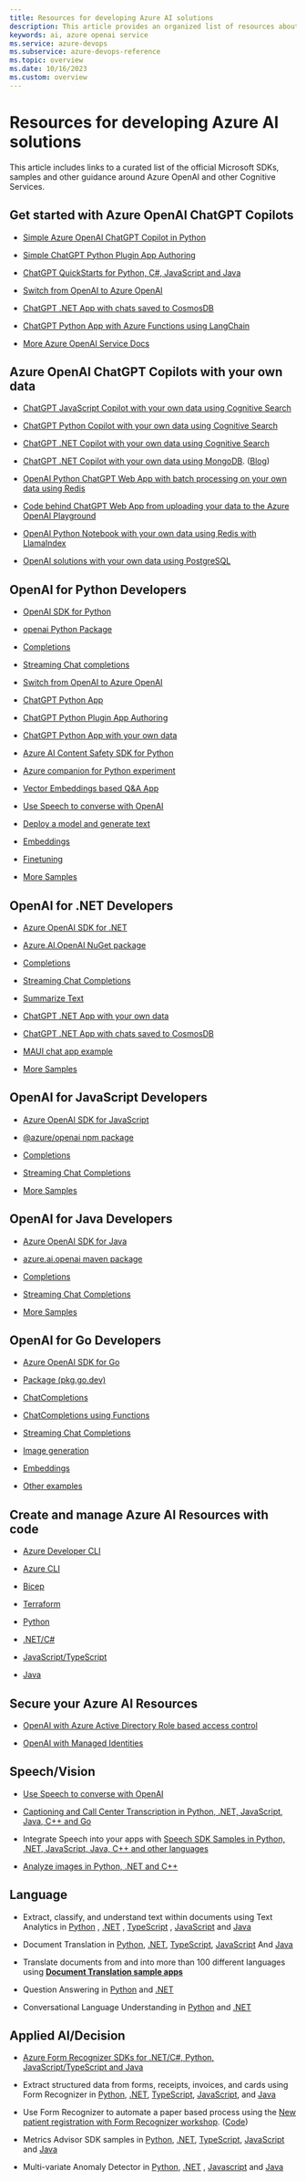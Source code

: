 ```yaml
---
title: Resources for developing Azure AI solutions
description: This article provides an organized list of resources about Azure AI scenarios for developers, including documentation and code samples.
keywords: ai, azure openai service
ms.service: azure-devops
ms.subservice: azure-devops-reference
ms.topic: overview
ms.date: 10/16/2023
ms.custom: overview
---
```


# Resources for developing Azure AI solutions

This article includes links to a curated list of the official Microsoft SDKs, samples and other guidance around Azure OpenAI and other Cognitive Services. 

## Get started with Azure OpenAI ChatGPT Copilots

- [Simple Azure OpenAI ChatGPT Copilot in Python](https://aka.ms/azai/chat)

- [Simple ChatGPT Python Plugin App Authoring](https://aka.ms/azai/plugin)

- [ChatGPT QuickStarts for Python, C#, JavaScript and Java](/azure/cognitive-services/openai/chatgpt-quickstart?pivots=programming-language-csharp&tabs=command-line)

- [Switch from OpenAI to Azure OpenAI](https://aka.ms/azai/oai-to-aoai)

- [ChatGPT .NET App with chats saved to CosmosDB](https://github.com/Azure-Samples/cosmosdb-chatgpt)

- [ChatGPT Python App with Azure Functions using LangChain](https://github.com/Azure-Samples/function-python-ai-langchain)

- [More Azure OpenAI Service Docs](/azure/cognitive-services/openai/)

## Azure OpenAI ChatGPT Copilots with your own data

- [ChatGPT JavaScript Copilot with your own data using Cognitive Search](https://github.com/Azure-Samples/azure-search-openai-javascript)

- [ChatGPT Python Copilot with your own data using Cognitive Search](https://aka.ms/azai/chatwithdata)

- [ChatGPT .NET Copilot with your own data using Cognitive Search](https://aka.ms/azai/dotnet/chatwithdata)

- [ChatGPT .NET Copilot with your own data using MongoDB](https://github.com/AzureCosmosDB/VectorSearchAiAssistant/tree/MongovCore). ([Blog](https://devblogs.microsoft.com/cosmosdb/introducing-vector-search-in-azure-cosmos-db-for-mongodb-vcore/))

- [OpenAI Python ChatGPT Web App with batch processing on your own data using Redis](https://github.com/ruoccofabrizio/azure-open-ai-embeddings-qna#deploy-on-azure-webapp--azure-cache-for-redis-enterprise--batch-processing)

- [Code behind ChatGPT Web App from uploading your data to the Azure OpenAI Playground](https://aka.ms/azai/chat-from-aoai)

- [OpenAI Python Notebook with your own data using Redis with LlamaIndex](https://techcommunity.microsoft.com/t5/azure-developer-community-blog/vector-similarity-search-with-azure-cache-for-redis-enterprise/ba-p/3822059)

- [OpenAI solutions with your own data using PostgreSQL](https://techcommunity.microsoft.com/t5/azure-database-for-postgresql/unlocking-the-power-of-open-ai-and-pgvector-with-azure/ba-p/3828539)


## OpenAI for Python Developers

- [OpenAI SDK for Python](https://github.com/openai/openai-python/blob/main/README.md)

- [openai Python Package](https://pypi.org/project/openai/)

- [Completions](https://github.com/openai/openai-cookbook/blob/main/examples/azure/completions.ipynb)

- [Streaming Chat completions](https://github.com/openai/openai-cookbook/blob/main/examples/azure/chat.ipynb)

- [Switch from OpenAI to Azure OpenAI](https://aka.ms/azai/oai-to-aoai)

- [ChatGPT Python App](https://aka.ms/azai/chat)

- [ChatGPT Python Plugin App Authoring](https://aka.ms/azai/plugin)

- [ChatGPT Python App with your own data](https://aka.ms/azai/chatwithdata)

- [Azure AI Content Safety SDK for Python](https://github.com/Azure/azure-sdk-for-python/tree/main/sdk/contentsafety/azure-ai-contentsafety)

- [Azure companion for Python experiment](https://github.com/johanste/easyaz)

- [Vector Embeddings based Q&A App](https://github.com/ruoccofabrizio/azure-open-ai-embeddings-qna) 

- [Use Speech to converse with OpenAI](/azure/cognitive-services/speech-service/openai-speech?tabs=windows)

- [Deploy a model and generate text](/azure/cognitive-services/openai/quickstart?pivots=programming-language-python)

- [Embeddings](https://github.com/openai/openai-cookbook/blob/main/examples/azure/embeddings.ipynb)

- [Finetuning](https://github.com/openai/openai-cookbook/blob/main/examples/azure/finetuning.ipynb)

- [More Samples](https://github.com/Azure-Samples/openai/blob/main/README.md) 


## OpenAI for .NET Developers

- [Azure OpenAI SDK for .NET](https://aka.ms/oai/net/sdk)

- [Azure.AI.OpenAI NuGet package](https://aka.ms/oai/net/nuget)

- [Completions](https://github.com/Azure/azure-sdk-for-net/blob/main/sdk/openai/Azure.AI.OpenAI/tests/Samples/Sample01_Chatbot.cs)

- [Streaming Chat Completions](https://github.com/Azure/azure-sdk-for-net/blob/main/sdk/openai/Azure.AI.OpenAI/tests/Samples/Sample04_StreamingChat.cs)

- [Summarize Text](https://github.com/Azure/azure-sdk-for-net/blob/main/sdk/openai/Azure.AI.OpenAI/tests/Samples/Sample03_SummarizeText.cs)

- [ChatGPT .NET App with your own data](https://aka.ms/azai/dotnet/chatwithdata)

- [ChatGPT .NET App with chats saved to CosmosDB](https://github.com/Azure-Samples/cosmosdb-chatgpt)

- [MAUI chat app example](https://github.com/jpalvarezl/WhatsForDinner) 

- [More Samples](https://github.com/Azure-Samples/openai-dotnet-samples/blob/main/README.md)


## OpenAI for JavaScript Developers

- [Azure OpenAI SDK for JavaScript](https://aka.ms/oai/js/sdk)

- [@azure/openai npm package](https://aka.ms/oai/js/npm)

- [Completions](https://github.com/Azure/azure-sdk-for-js/blob/main/sdk/openai/openai/samples/v1-beta/javascript/completions.js)

- [Streaming Chat Completions](https://github.com/Azure/azure-sdk-for-js/blob/main/sdk/openai/openai/samples/v1-beta/javascript/chatCompletions.js)

- [More Samples](https://aka.ms/oai/js/samples)


## OpenAI for Java Developers

- [Azure OpenAI SDK for Java](https://aka.ms/oai/java/sdk)

- [azure.ai.openai maven package](https://aka.ms/oai/java/maven)

- [Completions](https://github.com/Azure/azure-sdk-for-java/blob/azure-ai-openai_1.0.0-beta.1/sdk/openai/azure-ai-openai/src/samples/java/com/azure/ai/openai/ChatbotSample.java)

- [Streaming Chat Completions](https://github.com/Azure/azure-sdk-for-java/blob/azure-ai-openai_1.0.0-beta.1/sdk/openai/azure-ai-openai/src/samples/java/com/azure/ai/openai/StreamingChatSample.java)

- [More Samples](https://aka.ms/oai/java/samples)

## OpenAI for Go Developers

- [Azure OpenAI SDK for Go](https://github.com/Azure/azure-sdk-for-go/tree/main/sdk/ai/azopenai)

- [Package (pkg.go.dev)](https://pkg.go.dev/github.com/Azure/azure-sdk-for-go/sdk/ai/azopenai)

- [ChatCompletions](https://pkg.go.dev/github.com/Azure/azure-sdk-for-go/sdk/ai/azopenai#example-Client.GetChatCompletions)

- [ChatCompletions using Functions](https://pkg.go.dev/github.com/Azure/azure-sdk-for-go/sdk/ai/azopenai#example-Client.GetChatCompletions-Functions)

- [Streaming Chat Completions](https://pkg.go.dev/github.com/Azure/azure-sdk-for-go/sdk/ai/azopenai#example-Client.GetChatCompletionsStream)

- [Image generation](https://pkg.go.dev/github.com/Azure/azure-sdk-for-go/sdk/ai/azopenai#example-Client.CreateImage)

- [Embeddings](https://pkg.go.dev/github.com/Azure/azure-sdk-for-go/sdk/ai/azopenai#example-Client.GetEmbeddings)

- [Other examples](https://pkg.go.dev/github.com/Azure/azure-sdk-for-go/sdk/ai/azopenai#pkg-examples)

## Create and manage Azure AI Resources with code 

- [Azure Developer CLI](https://azure.github.io/awesome-azd/?tags=ai)

- [Azure CLI](/azure/cognitive-services/openai/how-to/create-resource)

- [Bicep](/azure/cognitive-services/create-account-bicep?tabs=CLI)

- [Terraform](https://registry.terraform.io/modules/Azure/openai/azurerm/latest)

- [Python](/azure/cognitive-services/cognitive-services-apis-create-account-client-library?pivots=programming-language-python)

- [.NET/C#](/azure/cognitive-services/cognitive-services-apis-create-account-client-library?pivots=programming-language-csharp)

- [JavaScript/TypeScript](/azure/cognitive-services/cognitive-services-apis-create-account-client-library?pivots=programming-language-javascript)

- [Java](/azure/cognitive-services/cognitive-services-apis-create-account-client-library?pivots=programming-language-java)


## Secure your Azure AI Resources

- [OpenAI with Azure Active Directory Role based access control](/azure/cognitive-services/authentication?tabs=powershell#authenticate-with-azure-active-directory)

- [OpenAI with Managed Identities](/azure/cognitive-services/openai/how-to/managed-identity)


## Speech/Vision

- [Use Speech to converse with OpenAI](/azure/cognitive-services/speech-service/openai-speech?tabs=windows)

- [Captioning and Call Center Transcription in Python, .NET, JavaScript, Java, C++ and Go ](https://github.com/Azure-Samples/cognitive-services-speech-sdk/tree/master/scenarios)

- Integrate Speech into your apps with [Speech SDK Samples in Python, .NET, JavaScript, Java, C++ and other languages](/samples/azure-samples/cognitive-services-speech-sdk/sample-repository-for-the-microsoft-cognitive-services-speech-sdk/)

- [Analyze images in Python, .NET and C++](/samples/azure-samples/azure-ai-vision-sdk/azure-ai-vision-sdk-preview-samples/)

## Language

- Extract, classify, and understand text within documents using Text Analytics in [Python](/samples/azure/azure-sdk-for-python/textanalytics-samples/) , [.NET](/samples/azure/azure-sdk-for-net/azure-cognitive-services-text-analytics-client-library-for-net/) , [TypeScript](/samples/azure/azure-sdk-for-js/ai-language-text-typescript-beta/) , [JavaScript](/samples/azure/azure-sdk-for-js/ai-language-text-javascript-beta/) and [Java](/samples/azure/azure-sdk-for-java/textanalytics-java-samples/)

- Document Translation in [Python](/samples/azure/azure-sdk-for-python/documenttranslation-samples/), [.NET](/samples/azure/azure-sdk-for-net/azure-document-translation-client-sdk-samples/), [TypeScript](/samples/azure/azure-sdk-for-js/ai-document-translator-typescript/), [JavaScript](/samples/azure/azure-sdk-for-js/ai-document-translator-javascript/) And [Java](/samples/azure/azure-sdk-for-java/documenttranslator-java-samples/)

- Translate documents from and into more than 100 different languages using [**Document Translation sample apps**](https://github.com/MicrosoftTranslator/DocumentTranslation) 

- Question Answering in [Python](/samples/azure/azure-sdk-for-python/languagequestionanswering-samples/) and [.NET](/samples/azure/azure-sdk-for-net/azureailanguagequestionanswering-samples/)

- Conversational Language Understanding in [Python](/samples/azure/azure-sdk-for-python/conversationslanguageunderstanding-samples/) and [.NET](/samples/azure/azure-sdk-for-net/azureailanguageconversations-samples/)

## Applied AI/Decision

- [Azure Form Recognizer SDKs for .NET/C#, Python, JavaScript/TypeScript and Java](/azure/applied-ai-services/form-recognizer/sdk-preview?view=form-recog-3.0.0&tabs=csharp)

- Extract structured data from forms, receipts, invoices, and cards using Form Recognizer in [Python](https://github.com/Azure/azure-sdk-for-python/blob/main/sdk/formrecognizer/azure-ai-formrecognizer/samples/README.md#samples-for-azure-form-recognizer-client-library-for-python), [.NET](https://github.com/Azure/azure-sdk-for-net/blob/main/sdk/formrecognizer/Azure.AI.FormRecognizer/samples/README.md#common-scenarios-samples-for-client-library-version-400), [TypeScript](https://github.com/Azure/azure-sdk-for-js/blob/main/sdk/formrecognizer/ai-form-recognizer/samples/v4/typescript/README.md#azure-form-recognizer-client-library-samples-for-typescript), [JavaScript](https://github.com/Azure/azure-sdk-for-js/blob/main/sdk/formrecognizer/ai-form-recognizer/samples/v4/javascript/README.md#azure-form-recognizer-client-library-samples-for-javascript), and [Java](https://github.com/Azure/azure-sdk-for-java/blob/main/sdk/formrecognizer/azure-ai-formrecognizer/src/samples/README.md#azure-form-recognizer-client-library-samples-for-java) 

- Use Form Recognizer to automate a paper based process using the [New patient registration with Form Recognizer workshop](https://newpatiente2e.github.io/docs/). ([Code](https://github.com/newpatiente2e/Contoso-New-Patient-App)) 

- Metrics Advisor SDK samples in [Python](/samples/azure/azure-sdk-for-python/metricsadvisor-samples/), [.NET](/samples/azure/azure-sdk-for-net/azure-metrics-advisor-client-sdk-samples/), [TypeScript](/samples/azure/azure-sdk-for-js/ai-metrics-advisor-typescript/), [JavaScript](/samples/azure/azure-sdk-for-js/ai-metrics-advisor-javascript/) and [Java](/samples/azure/azure-sdk-for-java/metricsadvisor-java-samples/)

- Multi-variate Anomaly Detector in [Python](https://github.com/Azure-Samples/AnomalyDetector/blob/master/samples-multivariate/sample_multivariate_detect.py), [.NET](https://github.com/Azure-Samples/AnomalyDetector/blob/master/samples-multivariate/Sample_multivaraiate_detect.cs) , [Javascript](https://github.com/Azure-Samples/AnomalyDetector/blob/master/samples-multivariate/sample_multivariate_detection.js) and [Java ](https://github.com/Azure-Samples/AnomalyDetector/blob/master/samples-multivariate/MultivariateSample.java)
